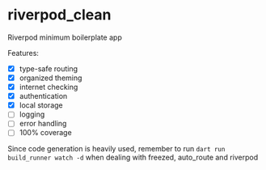 # riverpod_clean

Riverpod minimum boilerplate app

Features:
- [x] type-safe routing
- [x] organized theming
- [x] internet checking
- [x] authentication
- [x] local storage
- [ ] logging
- [ ] error handling
- [ ] 100% coverage

Since code generation is heavily used, remember to run
`dart run build_runner watch -d`
when dealing with freezed, auto_route and riverpod